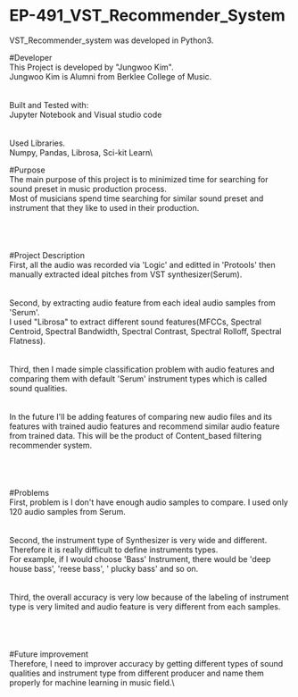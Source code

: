 # EP-491_VST_Recommender_System
VST_Recommender_system was developed in Python3.

#Developer\
This Project is developed by "Jungwoo Kim".\
Jungwoo Kim is Alumni from Berklee College of Music.\
\
\
Built and Tested with:\
Jupyter Notebook and Visual studio code\
\
\
Used Libraries.\
Numpy, Pandas, Librosa, Sci-kit Learn\


#Purpose\
The main purpose of this project is to minimized time for searching for sound preset in music production process.\
Most of musicians spend time searching for similar sound preset and instrument that they like to used in their production.\
\
\
\
\
#Project Description\
First, all the audio was recorded via 'Logic' and editted in 'Protools' then manually extracted ideal pitches from VST synthesizer(Serum).\
\
\
Second, by extracting audio feature from each ideal audio samples from 'Serum'.\
I used "Librosa"  to extract different sound features(MFCCs, Spectral Centroid, Spectral Bandwidth, Spectral Contrast, Spectral Rolloff, Spectral Flatness).\
\
\
Third, then I made simple classification problem with audio features and comparing them with default 'Serum' instrument types which is called sound qualities.\
\
\
In the future I'll be adding features of comparing new audio files and its features with trained audio features and recommend similar audio feature from trained data. This will be the product of Content_based filtering recommender system.\
\
\
\
\
#Problems\
First, problem is I don't have enough audio samples to compare. I used only 120 audio samples from Serum.\
\
\
Second, the instrument type of Synthesizer is very wide and different. \
Therefore it is really difficult to define instruments types.\
For example, if I would choose 'Bass' Instrument, there would be 'deep house bass', 'reese bass', ' plucky bass' and so on.\
\
\
Third, the overall accuracy is very low because of the labeling of instrument type is very limited and audio feature is very different from each samples.\
\
\
\
\
#Future improvement\
Therefore, I need to improver accuracy by getting different types of sound qualities and instrument type from different producer and name them properly for machine learning in music field.\




